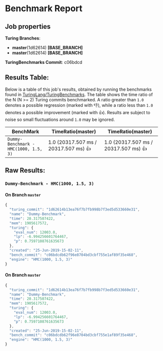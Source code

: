 # Benchmark Report

## Job properties

**Turing Branches**:
- **master**(1d62614) **[BASE_BRANCH]**
- **master**(1d62614) **[BASE_BRANCH]**

**TuringBenchmarks Commit**: c06bdcd

## Results Table:

Below is a table of this job's results, obtained by running the
benchmarks found in
[TuringLang/TuringBenchmarks](https://github.com/TuringLang/TuringBenchmarks). The
table shows the time ratio of the N (N >= 2) Turing commits
benchmarked. A ratio greater than `1.0` denotes a possible regression
(marked with :-1:), while a ratio less than `1.0` denotes a possible
improvement (marked with :+1:). Results are subject to
noise so small fluctuations around `1.0` may be ignored.

| BenchMark    |  TimeRatio(master) |  TimeRatio(master) | 
| -----------  |  ----------------------- |  ----------------------- | 
| `Dummy-Benchmark - HMC(1000, 1.5, 3)` |  1.0 (20317.507 ms / 20317.507 ms) :+1: |  1.0 (20317.507 ms / 20317.507 ms) :+1: | 

## Raw Results:

### `Dummy-Benchmark - HMC(1000, 1.5, 3)`
#### On Branch `master`
```javascript
{
  "turing_commit": "1d62614b13ea76f7b7fb998b7f3ed5d533660e31",
  "name": "Dummy-Benchmark",
  "time": 20.317507422,
  "mem": 1905617572,
  "turing": {
    "eval_num": 12003.0,
    "lp": -6.994256601764467,
    "p": 0.7597108761635673
  },
  "created": "25-Jun-2019-15-02-11",
  "bench_commit": "c06bdcdb62f96e8704bd3cbf755e1af89f35e468",
  "engine": "HMC(1000, 1.5, 3)"
}

```

#### On Branch `master`
```javascript
{
  "turing_commit": "1d62614b13ea76f7b7fb998b7f3ed5d533660e31",
  "name": "Dummy-Benchmark",
  "time": 20.317507422,
  "mem": 1905617572,
  "turing": {
    "eval_num": 12003.0,
    "lp": -6.994256601764467,
    "p": 0.7597108761635673
  },
  "created": "25-Jun-2019-15-02-11",
  "bench_commit": "c06bdcdb62f96e8704bd3cbf755e1af89f35e468",
  "engine": "HMC(1000, 1.5, 3)"
}

```


